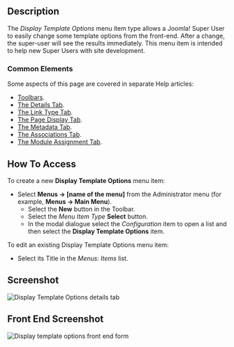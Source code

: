 <!-- Filename: Help4.x:Menu_Item:_Display_Template_Options / Display title: Display Template Options -->

## Description

The *Display Template Options* menu item type allows a Joomla!
Super User to easily change some template options from the front-end.
After a change, the super-user will see the results immediately. This
menu item is intended to help new Super Users with site development.

### Common Elements

Some aspects of this page are covered in separate Help articles:

* [Toolbars](jdocmanual?article=help/common-elements/toolbars).
* [The Details Tab](jdocmanual?article=help/menu-items-common/menu-item-details).
* [The Link Type Tab](jdocmanual?article=help/menu-items-common/menu-item-link-type).
* [The Page Display Tab](jdocmanual?article=help/menu-items-common/menu-item-page-display).
* [The Metadata Tab](jdocmanual?article=help/menu-items-common/menu-item-metadata).
* [The Associations Tab](jdocmanual?article=help/common-elements/edit-associations).
* [The Module Assignment Tab](jdocmanual?article=help/menu-items-common/menu-item-module-assignment).

## How To Access

To create a new **Display Template Options** menu item:

- Select **Menus → \[name of the menu\]** from the Administrator
  menu (for example, **Menus → Main Menu**).
  - Select the **New** button in the Toolbar.
  - Select the *Menu Item Type* **Select** button.
  - In the modal dialogue select the *Configuration* item to open a
    list and then select the **Display Template Options** item.

To edit an existing Display Template Options menu item:

- Select its Title in the *Menus: Items* list.

## Screenshot

![Display Template Options details tab](../../../en/images/menu-items/configuration-display-template-options-details.png)

## Front End Screenshot

![Display template options front end form](../../../en/images/menu-items/configuration-display-template-options-frontend.png)
